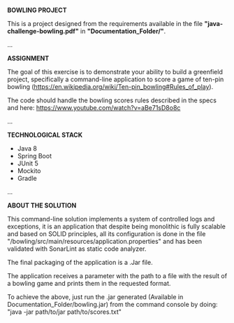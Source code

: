 **BOWLING PROJECT**

This is a project designed from the requirements available in the file **"java-challenge-bowling.pdf"** in **"Documentation_Folder/"**.

...

**ASSIGNMENT**

The goal of this exercise is to demonstrate your ability to build a greenfield project, specifically a
command-line application to score a game of ten-pin bowling
(https://en.wikipedia.org/wiki/Ten-pin_bowling#Rules_of_play).

The code should handle the bowling scores rules described in the specs and here:
https://www.youtube.com/watch?v=aBe71sD8o8c

...

**TECHNOLOGICAL STACK**

* Java 8
* Spring Boot 
* JUnit 5
* Mockito
* Gradle

...

**ABOUT THE SOLUTION**

This command-line solution implements a system of controlled logs and exceptions, it is an application that despite being monolithic is fully scalable and based on SOLID principles, all its configuration is done in the file "/bowling/src/main/resources/application.properties" and has been validated with SonarLint as static code analyzer.

The final packaging of the application is a .Jar file.

The application receives a parameter with the path to a file with the result of a bowling game and prints them in the requested format.

To achieve the above, just run the .jar generated (Available in Documentation_Folder/bowling.jar) from the command console by doing: "java -jar path/to/jar path/to/scores.txt"
